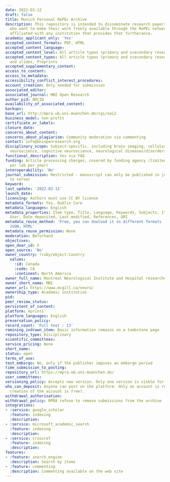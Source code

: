 ```yaml
---
date: 2022-03-12
draft: false
title: Munich Personal RePEc Archive
description: This repository is intended to disseminate research papers of economists
  who want to make their work freely available through the RePEc network but are not
  affiliated with any institution that provides that furtherance.
academic_applicant_only: 'Yes'
accepted_content_formats: PDF, HTML
accepted_content_language:
accepted_content_level: All article types (primary and scecondary research)
accepted_content_types: All article types (primary and scecondary research), posters
  and slides, Preprints
accepted_supplementary_content:
access_to_content:
access_to_metadata:
accessibility_conflict_interest_procedures:
account_creation: Only needed for submission
associated_editor:
associated_journal: MNI Open Research
author_pid: ORCID
availability_of_associated_content:
backups:
base_url: http://mpra.ub.uni-muenchen.de/cgi/oai2
business_model: non-profit
certificate_or_labels:
closure_date:
concerns_about_content:
concerns_about_plagiarism: Community moderation via commenting
contact: info@mniopenresearch.org
disciplinary_scope: Subject-specific, including brain imaging, cellular and molecular
  neuroscience, cognitive neuroscience, neurological diseases/disorders
functional_description: Yes via FAQ
funding: Article processing charges, covered by funding agency (limited to one article
  per lab per year)
interoperability: 'No'
journal_submission: Restricted - manuscript can only be published in journal linked
  to server
keyword:
last_update: '2022-02-11'
launch_date:
licensing: Authors must use CC BY license
metadata_formats: Yes, Dublin Core
metadata_languages: English
metadata_properties: Item type, Title, Language, Keywords, Subjects, Item ID, Depositing
  User, Date deposited, Last modified, References, URI
metadata_reuse_method: 'Free, you can dowload it in different formats : Dublin Core,
  JSON, HTML'
metadata_reuse_permission: None
moderation: Beforhand
objectives:
open_doar_id: X
open_source: 'No'
owner_country: !ruby/object:Country
  values:
    :id: Canada
    :code: CA
    :continent: North America
owner_full_name: Montreal Neurological Institute and Hospital researchers
owner_short_name: MNI
owner_url: https://www.mcgill.ca/neuro/
ownership_type: Academic institution
pid:
peer_review_status:
persistent_of_content:
platform: eprints
platform_languages: English
preservation_policy:
record_count: 'Full text : 13'
remining_indrawn_item: Basic information remains on a tombstone page
repository_type: Disciplinary
scientific_committees:
service_pricing: None
short_name:
status: open
terms_of_use:
text_embargo: No, only if the publisher imposes an embargo period
time_submission_to_posting:
repository_url: https://mpra.ub.uni-muenchen.de/
user_committees:
versioning_policy: Accepts new version. Only one version is visble for readers
who_can_deposit: Anyone can post on the platform. Only an account is required ( The
  creation of the account is free).
withdrawal_authorisation:
withdrawal_policy: MPRA refuse to remove submissions from the archive
integrations:
- :service: google_scholar
  :feature: indexing
  :description:
- :service: microsoft_academic_search
  :feature: indexing
  :description:
- :service: crossref
  :feature: indexing
  :description:
features:
- :feature: search_engine
  :description: Search by items
- :feature: commenting
  :description: Commenting available on the web site
---
```



